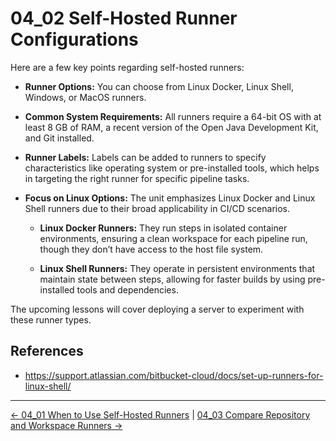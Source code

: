 # 04_02 Self-Hosted Runner Configurations

Here are a few key points regarding self-hosted runners:

- **Runner Options:**  You can choose from Linux Docker, Linux Shell, Windows, or MacOS runners.

- **Common System Requirements:**  All runners require a 64-bit OS with at least 8 GB of RAM, a recent version of the Open Java Development Kit, and Git installed.

- **Runner Labels:**  Labels can be added to runners to specify characteristics like operating system or pre-installed tools, which helps in targeting the right runner for specific pipeline tasks.

- **Focus on Linux Options:**  The unit emphasizes Linux Docker and Linux Shell runners due to their broad applicability in CI/CD scenarios.

  - **Linux Docker Runners:**  They run steps in isolated container environments, ensuring a clean workspace for each pipeline run, though they don’t have access to the host file system.

  - **Linux Shell Runners:**  They operate in persistent environments that maintain state between steps, allowing for faster builds by using pre-installed tools and dependencies.

The upcoming lessons will cover deploying a server to experiment with these runner types.

## References


- https://support.atlassian.com/bitbucket-cloud/docs/set-up-runners-for-linux-shell/

<!-- FooterStart -->
---
[← 04_01 When to Use Self-Hosted Runners](../04_01_when_to_use_self_hosted_runners/README.md) | [04_03 Compare Repository and Workspace Runners →](../04_03_compare_repository_and_workspace_runners/README.md)
<!-- FooterEnd -->
